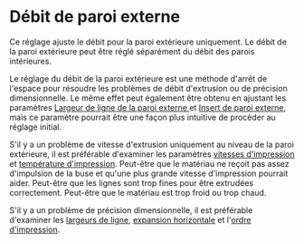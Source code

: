 Débit de paroi externe
===

Ce réglage ajuste le débit pour la paroi extérieure uniquement. Le débit de la paroi extérieure peut être réglé séparément du débit des parois intérieures.

Le réglage du débit de la paroi extérieure est une méthode d'arrêt de l'espace pour résoudre les problèmes de débit d'extrusion ou de précision dimensionnelle. Le même effet peut également être obtenu en ajustant les paramètres [Largeur de ligne de la paroi externe
](../resolution/wall_line_width_0.md) et [Insert de paroi externe](../shell/wall_0_inset.md), mais ce paramètre pourrait être une façon plus intuitive de procéder au réglage initial.

S'il y a un problème de vitesse d'extrusion uniquement au niveau de la paroi extérieure, il est préférable d'examiner les paramètres [vitesses d'impression](../speed/speed_wall_0.md) et [température d'impression](./material_print_temperature.md). Peut-être que le matériau ne reçoit pas assez d'impulsion de la buse et qu'une plus grande vitesse d'impression pourrait aider. Peut-être que les lignes sont trop fines pour être extrudées correctement. Peut-être que le matériau est trop froid ou trop chaud.

S'il y a un problème de précision dimensionnelle, il est préférable d'examiner les [largeurs de ligne](../resolution/wall_line_width_0.md), [expansion horizontale](../shell/xy_offset.md) et l'[ordre d'impression](../shell/outer_inset_first.md).
